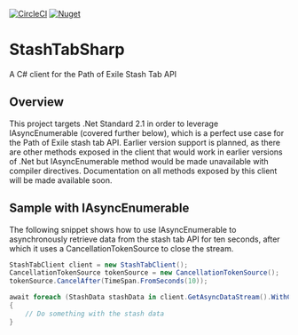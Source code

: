 [![CircleCI](https://circleci.com/gh/ewisted/StashTabSharp/tree/main.svg?style=svg&circle-token=a30744a38daa14c3a400cff44f6e9dc90f844648)](https://circleci.com/gh/ewisted/StashTabSharp)
[![Nuget](https://buildstats.info/nuget/StashTabSharp)](https://www.nuget.org/packages/StashTabSharp/)

# StashTabSharp
A C# client for the Path of Exile Stash Tab API

## Overview
This project targets .Net Standard 2.1 in order to leverage IAsyncEnumerable (covered further below), which is a perfect use case for the Path of Exile stash tab API. Earlier version support is planned, as there are other methods exposed in the client that would work in earlier versions of .Net but IAsyncEnumerable method would be made unavailable with compiler directives. Documentation on all methods exposed by this client will be made available soon.

## Sample with IAsyncEnumerable
The following snippet shows how to use IAsyncEnumerable to asynchronously retrieve data from the stash tab API for ten seconds, after which it uses a CancellationTokenSource to close the stream.

```c#
StashTabClient client = new StashTabClient();
CancellationTokenSource tokenSource = new CancellationTokenSource();
tokenSource.CancelAfter(TimeSpan.FromSeconds(10));

await foreach (StashData stashData in client.GetAsyncDataStream().WithCancellation(tokenSource.Token))
{
    // Do something with the stash data
}
```
